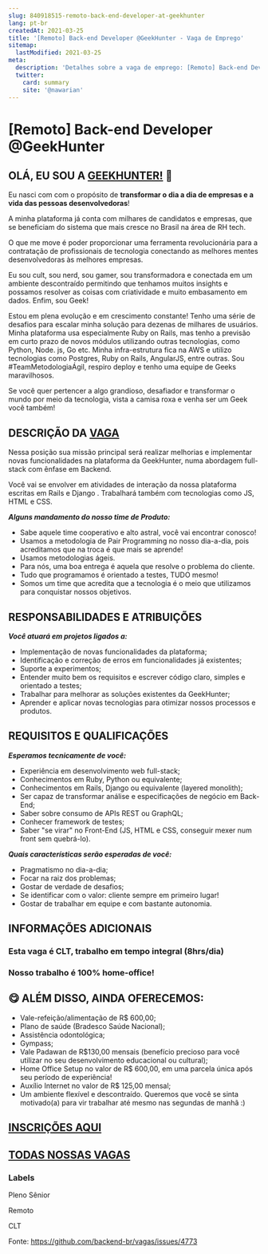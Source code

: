 ```yaml
---
slug: 840918515-remoto-back-end-developer-at-geekhunter
lang: pt-br
createdAt: 2021-03-25
title: '[Remoto] Back-end Developer @GeekHunter - Vaga de Emprego'
sitemap:
  lastModified: 2021-03-25
meta:
  description: 'Detalhes sobre a vaga de emprego: [Remoto] Back-end Developer @GeekHunter'
  twitter:
    card: summary
    site: '@nawarian'
---
```


# [Remoto] Back-end Developer @GeekHunter

## OLÁ, EU SOU A [GEEKHUNTER!](https://www.geekhunter.com.br/sobre) 👋 ##
Eu nasci com com o propósito de **transformar o dia a dia de empresas e a vida das pessoas desenvolvedoras**!

A minha plataforma já conta com milhares de candidatos e empresas, que se beneficiam do sistema que mais cresce no Brasil na área de RH tech.

O que me move é poder proporcionar uma ferramenta revolucionária para a contratação de profissionais de tecnologia conectando as melhores mentes desenvolvedoras às melhores empresas.

Eu sou cult, sou nerd, sou gamer, sou transformadora e conectada em um ambiente descontraído permitindo que tenhamos muitos insights e possamos resolver as coisas com criatividade e muito embasamento em dados. Enfim, sou Geek!

Estou em plena evolução e em crescimento constante! Tenho uma série de desafios para escalar minha solução para dezenas de milhares de usuários. Minha plataforma usa especialmente Ruby on Rails, mas tenho a previsão em curto prazo de novos módulos utilizando outras tecnologias, como Python, Node. js, Go etc. Minha infra-estrutura fica na AWS e utilizo tecnologias como Postgres, Ruby on Rails, AngularJS, entre outras. Sou #TeamMetodologiaÁgil, respiro deploy e tenho uma equipe de Geeks maravilhosos. 

Se você quer pertencer a algo grandioso, desafiador e transformar o mundo por meio da tecnologia, vista a camisa roxa e venha ser um Geek você também!

## DESCRIÇÃO DA [VAGA](https://geekhunter.gupy.io/jobs/726352) ##

Nessa posição sua missão principal será realizar melhorias e implementar novas funcionalidades na plataforma da GeekHunter, numa abordagem full-stack com ênfase em Backend.

Você vai se envolver em atividades de interação da nossa plataforma escritas em Rails e Django . Trabalhará também com tecnologias como JS, HTML e CSS.

**_Alguns mandamento do nosso time de Produto:_**

- Sabe aquele time cooperativo e alto astral, você vai encontrar conosco!
- Usamos a metodologia de Pair Programming no nosso dia-a-dia, pois acreditamos que na troca é que mais se aprende!
- Usamos metodologias ágeis.
- Para nós, uma boa entrega é aquela que resolve o problema do cliente.
- Tudo que programamos é orientado a testes, TUDO mesmo!
- Somos um time que acredita que a tecnologia é o meio que utilizamos para conquistar nossos objetivos.

## RESPONSABILIDADES E ATRIBUIÇÕES ##

**_Você atuará em projetos ligados a:_**

- Implementação de novas funcionalidades da plataforma;
- Identificação e correção de erros em funcionalidades já existentes;
- Suporte a experimentos;
- Entender muito bem os requisitos e escrever código claro, simples e orientado a testes;
- Trabalhar para melhorar as soluções existentes da GeekHunter;
- Aprender e aplicar novas tecnologias para otimizar nossos processos e produtos.

## REQUISITOS E QUALIFICAÇÕES ##

**_Esperamos tecnicamente de você:_**

- Experiência em desenvolvimento web full-stack;
- Conhecimentos em Ruby, Python ou equivalente;
- Conhecimentos em Rails, Django ou equivalente (layered monolith);
- Ser capaz de transformar análise e especificações de negócio em Back-End;
- Saber sobre consumo de APIs REST ou GraphQL;
- Conhecer framework de testes;
- Saber "se virar" no Front-End (JS, HTML e CSS, conseguir mexer num front sem quebrá-lo).

**_Quais características serão esperadas de você:_**

- Pragmatismo no dia-a-dia;
- Focar na raiz dos problemas;
- Gostar de verdade de desafios;
- Se identificar com o valor: cliente sempre em primeiro lugar!
- Gostar de trabalhar em equipe e com bastante autonomia.

## INFORMAÇÕES ADICIONAIS ##

### Esta vaga é CLT, trabalho em tempo integral (8hrs/dia) ###

### Nosso trabalho é 100% home-office! ###


## 😋 ALÉM DISSO, AINDA OFERECEMOS: ##

- Vale-refeição/alimentação de R$ 600,00;
- Plano de saúde (Bradesco Saúde Nacional);
- Assistência odontológica;
- Gympass;
- Vale Padawan de R$130,00 mensais (benefício precioso para você utilizar no seu desenvolvimento educacional ou cultural);
- Home Office Setup no valor de R$ 600,00, em uma parcela única após seu período de experiência!
- Auxílio Internet no valor de R$ 125,00 mensal;
- Um ambiente flexível e descontraído. Queremos que você se sinta motivado(a) para vir trabalhar até mesmo nas segundas de manhã :)

## [INSCRIÇÕES AQUI](https://geekhunter.gupy.io/jobs/726352) ##

## [TODAS NOSSAS VAGAS](https://geekhunter.gupy.io/) ##

### Labels

Pleno 
Sênior

Remoto

CLT



Fonte: https://github.com/backend-br/vagas/issues/4773